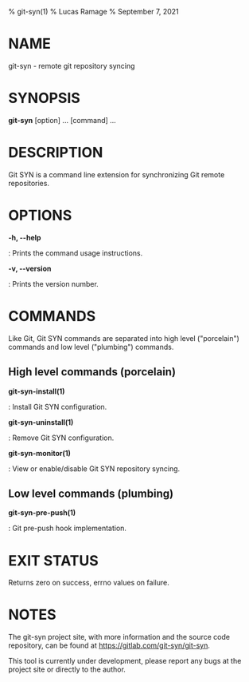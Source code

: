 % git-syn(1)
% Lucas Ramage
% September 7, 2021

# NAME

git-syn - remote git repository syncing

# SYNOPSIS

**git-syn** [option] ... [command] ...

# DESCRIPTION

Git SYN is a command line extension for synchronizing Git remote repositories.

# OPTIONS

**-h, --help**

:   Prints the command usage instructions.

**-v, --version**

:   Prints the version number.

# COMMANDS

Like Git, Git SYN commands are separated into high level ("porcelain") commands
and low level ("plumbing") commands.

## High level commands (porcelain)

**git-syn-install(1)**

:   Install Git SYN configuration.

**git-syn-uninstall(1)**

:   Remove Git SYN configuration.

**git-syn-monitor(1)**

:   View or enable/disable Git SYN repository syncing.

## Low level commands (plumbing)

**git-syn-pre-push(1)**

:   Git pre-push hook implementation.

# EXIT STATUS

Returns zero on success, errno values on failure.

# NOTES

The git-syn project site, with more information and the source code
repository, can be found at <https://gitlab.com/git-syn/git-syn>.

This tool is currently under development, please report any bugs at
the project site or directly to the author.

